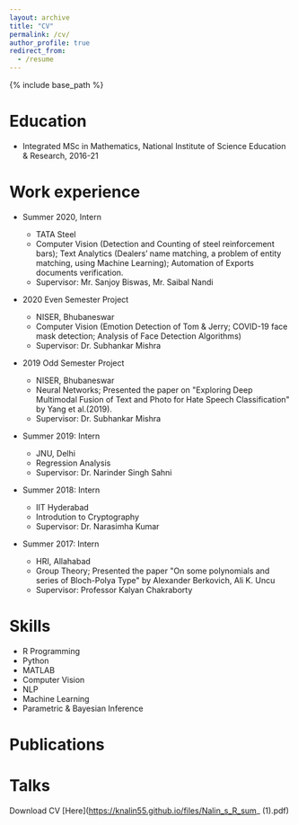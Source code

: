 ```yaml
---
layout: archive
title: "CV"
permalink: /cv/
author_profile: true
redirect_from:
  - /resume
---
```


{% include base_path %}


Education
======
* Integrated MSc in Mathematics, National Institute of Science Education & Research, 2016-21

Work experience
======


* Summer 2020, Intern
  * TATA Steel
  * Computer Vision (Detection and Counting of steel reinforcement bars); Text Analytics (Dealers’ name matching, a problem of entity matching, using Machine Learning); Automation of Exports documents verification.
  * Supervisor: Mr. Sanjoy Biswas, Mr. Saibal Nandi
  
* 2020 Even Semester Project 
  * NISER, Bhubaneswar
  * Computer Vision (Emotion Detection of Tom & Jerry; COVID-19 face mask detection; Analysis of Face Detection Algorithms)
  * Supervisor: Dr. Subhankar Mishra 
    
* 2019 Odd Semester Project 
  * NISER, Bhubaneswar
  * Neural Networks; Presented the paper on "Exploring Deep Multimodal Fusion of Text and Photo for Hate Speech Classification" by Yang et al.(2019).
  * Supervisor: Dr. Subhankar Mishra  
  
* Summer 2019: Intern
  * JNU, Delhi
  * Regression Analysis
  * Supervisor: Dr. Narinder Singh Sahni

* Summer 2018: Intern
  * IIT Hyderabad
  * Introdution to Cryptography
  * Supervisor: Dr. Narasimha Kumar
  
* Summer 2017: Intern
  * HRI, Allahabad
  * Group Theory; Presented the paper "On some polynomials and series of Bloch-Polya Type" by Alexander Berkovich, Ali K. Uncu
  * Supervisor: Professor Kalyan Chakraborty

  
Skills
======
* R Programming
* Python
* MATLAB
* Computer Vision
* NLP
* Machine Learning
* Parametric & Bayesian Inference

Publications
======


Talks
======
  
Download CV [Here](https://knalin55.github.io/files/Nalin_s_R_sum_ (1).pdf)
